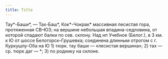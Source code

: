```yaml
---
title: Title
---
```


Тау*-Баши*, — Тах-Баш*, Кок*-Чокрак* массивная лесистая гора, протяженная СВ–ЮЗ;
на вершине небольшая впадина-седловина, от которой спадают балки по сев. склону.
Над нп Учебное (Белог.), в 3 км. к Ю от шоссе Белогорск–Грушевка; соединена
длинным отрогом с г. Куркушлу-Оба на Ю 1) тюрк. тау баши — «лесистая вершина»;
2) тах — ср. тюрк даг — *; 3) по роднику на склоне.
